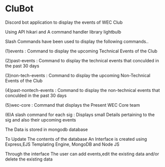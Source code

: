 # CluBot
Discord bot application to display the events of WEC Club 

Using API hikari and A command handler library lightbulb

Slash Commands have been used to display the following commands..

(1)events : Command to display the upcoming Technical Events of the Club

(2)past-events : Command to display the technical events that conculded in the past 30 days

(3)non-tech-events :  Command to display the upcoming Non-Technical Events of the Club

(4)past-nontech-events : Command to display the non-technical events that conculded in the past 30 days 

(5)wec-core : Command that displays the Present WEC Core team

(6)A slash command for each sig : Displays small Details pertaining to the sig and also their upcoming events

The Data is stored in mongodb database

To Update The contents of the database An Interface is created using Express,EJS Templating Engine, MongoDB and Node JS

Through the interface The user can add events,edit the existing data and/or delete the existing data


